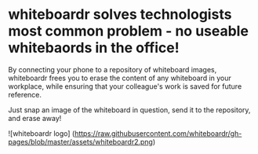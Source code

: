# whiteboardr solves technologists most common problem - no useable whitebaords in the office!

By connecting your phone to a repository of whiteboard images, whiteboardr frees you to erase the content of any whiteboard in your workplace, while ensuring that your colleague's work is saved for future reference. 

Just snap an image of the whiteboard in question, send it to the repository, and erase away!

![whiteboardr logo] (https://raw.githubusercontent.com/whiteboardr/gh-pages/blob/master/assets/whiteboardr2.png)
